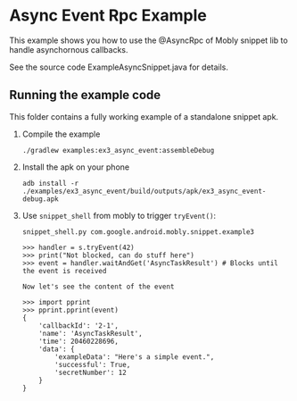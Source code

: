 # Async Event Rpc Example

This example shows you how to use the @AsyncRpc of Mobly snippet lib
to handle asynchornous callbacks.

See the source code ExampleAsyncSnippet.java for details.

## Running the example code

This folder contains a fully working example of a standalone snippet apk.

1.  Compile the example

        ./gradlew examples:ex3_async_event:assembleDebug

1.  Install the apk on your phone

        adb install -r ./examples/ex3_async_event/build/outputs/apk/ex3_async_event-debug.apk

1.  Use `snippet_shell` from mobly to trigger `tryEvent()`:

        snippet_shell.py com.google.android.mobly.snippet.example3

        >>> handler = s.tryEvent(42)
        >>> print("Not blocked, can do stuff here")
        >>> event = handler.waitAndGet('AsyncTaskResult') # Blocks until the event is received

        Now let's see the content of the event

        >>> import pprint
        >>> pprint.pprint(event)
        {
            'callbackId': '2-1',
            'name': 'AsyncTaskResult',
            'time': 20460228696,
            'data': {
                'exampleData': "Here's a simple event.",
                'successful': True,
                'secretNumber': 12
            }
        }
